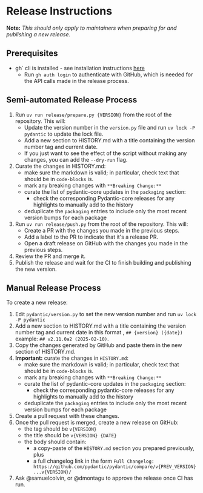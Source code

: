 # Release Instructions

**Note:** *This should only apply to maintainers when preparing for and publishing a new release.*

## Prerequisites

* gh` cli is installed - see installation instructions [here](https://docs.github.com/en/github-cli/github-cli/quickstart)
    * Run `gh auth login` to authenticate with GitHub, which is needed for the API calls made in the release process.

## Semi-automated Release Process

1. Run `uv run release/prepare.py {VERSION}` from the root of the repository. This will:
   * Update the version number in the `version.py` file and run `uv lock -P pydantic` to update the lock file.
   * Add a new section to HISTORY.md with a title containing the version number tag and current date.
   * If you just want to see the effect of the script without making any changes, you can add the `--dry-run` flag.
2. Curate the changes in HISTORY.md:
   * make sure the markdown is valid; in particular, check text that should be in `code-blocks` is.
   * mark any breaking changes with `**Breaking Change:**`
   * curate the list of pydantic-core updates in the `packaging` section:
     * check the corresponding Pydantic-core releases for any highlights to manually add to the history
   * deduplicate the `packaging` entries to include only the most recent version bumps for each package
3. Run `uv run release/push.py` from the root of the repository. This will:
   * Create a PR with the changes you made in the previous steps.
   * Add a label to the PR to indicate that it's a release PR.
   * Open a draft release on GitHub with the changes you made in the previous steps.
4. Review the PR and merge it.
5. Publish the release and wait for the CI to finish building and publishing the new version.

## Manual Release Process

To create a new release:

1. Edit `pydantic/version.py` to set the new version number and run `uv lock -P pydantic`
2. Add a new section to HISTORY.md with a title containing the version number tag and current date in this format , `## {version} ({date})` example: `## v2.11.0a2 (2025-02-10)`.
3. Copy the changes generated by GitHub and paste them in the new section of HISTORY.md.
4. **Important:** curate the changes in `HISTORY.md`:
   * make sure the markdown is valid; in particular, check text that should be in `code-blocks` is.
   * mark any breaking changes with `**Breaking Change:**`
   * curate the list of pydantic-core updates in the `packaging` section:
     * check the corresponding pydantic-core releases for any highlights to manually add to the history
   * deduplicate the `packaging` entries to include only the most recent version bumps for each package
5. Create a pull request with these changes.
6. Once the pull request is merged, create a new release on GitHub:
   * the tag should be `v{VERSION}`
   * the title should be `v{VERSION} {DATE}`
   * the body should contain:
     * a copy-paste of the `HISTORY.md` section you prepared previously, plus
     * a full changelog link in the form `Full Changelog: https://github.com/pydantic/pydantic/compare/v{PREV_VERSION}...v{VERSION}/`
7. Ask @samuelcolvin, or @dmontagu to approve the release once CI has run.
